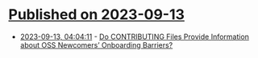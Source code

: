 # [Published on 2023-09-13](index.md)

* [2023-09-13, 04:04:11](https://lobste.rs/s/x8pexe/do_contributing_files_provide) - [Do CONTRIBUTING Files Provide Information about OSS Newcomers’ Onboarding Barriers?](https://fron.ch/preprint_fse.pdf)
